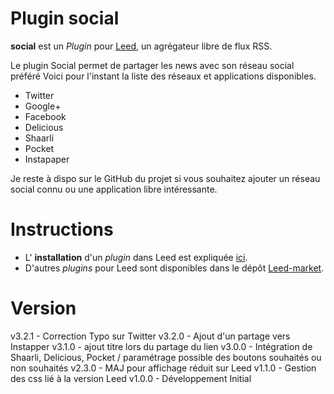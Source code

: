 Plugin social
=============

**social** est un _Plugin_ pour [Leed](http://projet.idleman.fr/leed), un agrégateur libre de flux RSS.

Le plugin Social permet de partager les news avec son réseau social préféré
Voici pour l'instant la liste des réseaux et applications disponibles.
- Twitter
- Google+
- Facebook
- Delicious
- Shaarli
- Pocket
- Instapaper

Je reste à dispo sur le GitHub du projet si vous souhaitez ajouter un réseau social connu ou une application libre intéressante.


Instructions
============

* L' **installation** d'un _plugin_ dans Leed est expliquée [ici](http://projet.idleman.fr/leed/?page=Plugins).
* D'autres _plugins_ pour Leed sont disponibles dans le dépôt [Leed-market](https://github.com/ldleman/Leed-market).

Version
=======

v3.2.1  -  Correction Typo sur Twitter
v3.2.0  -  Ajout d'un partage vers Instapper
v3.1.0  -  ajout titre lors du partage du lien
v3.0.0  -  Intégration de Shaarli, Delicious, Pocket / paramétrage possible des boutons souhaités ou non souhaités
v2.3.0  -  MAJ pour affichage réduit sur Leed
v1.1.0  -  Gestion des css lié à la version Leed
v1.0.0  -  Développement Initial
